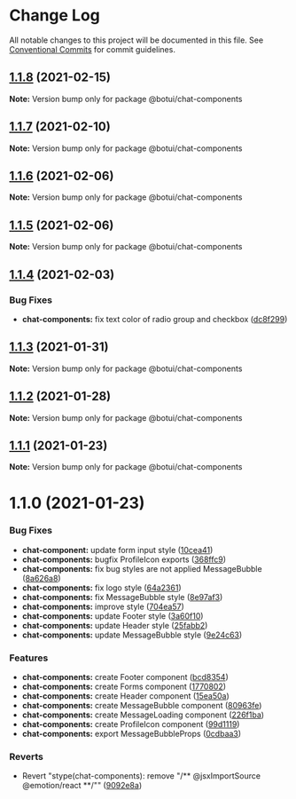 # Change Log

All notable changes to this project will be documented in this file.
See [Conventional Commits](https://conventionalcommits.org) for commit guidelines.

## [1.1.8](https://github.com/aiji42/botui-child-next/compare/@botui/chat-components@1.1.7...@botui/chat-components@1.1.8) (2021-02-15)

**Note:** Version bump only for package @botui/chat-components





## [1.1.7](https://github.com/aiji42/botui-child-next/compare/@botui/chat-components@1.1.6...@botui/chat-components@1.1.7) (2021-02-10)

**Note:** Version bump only for package @botui/chat-components





## [1.1.6](https://github.com/aiji42/botui-child-next/compare/@botui/chat-components@1.1.5...@botui/chat-components@1.1.6) (2021-02-06)

**Note:** Version bump only for package @botui/chat-components





## [1.1.5](https://github.com/aiji42/botui-child-next/compare/@botui/chat-components@1.1.4...@botui/chat-components@1.1.5) (2021-02-06)

**Note:** Version bump only for package @botui/chat-components





## [1.1.4](https://github.com/aiji42/botui-child-next/compare/@botui/chat-components@1.1.3...@botui/chat-components@1.1.4) (2021-02-03)


### Bug Fixes

* **chat-components:** fix text color of radio group and checkbox ([dc8f299](https://github.com/aiji42/botui-child-next/commit/dc8f299df94a2de593e15f05ae0fb69aa623cd8e))





## [1.1.3](https://github.com/aiji42/botui-child-next/compare/@botui/chat-components@1.1.2...@botui/chat-components@1.1.3) (2021-01-31)

**Note:** Version bump only for package @botui/chat-components





## [1.1.2](https://github.com/aiji42/botui-child-next/compare/@botui/chat-components@1.1.1...@botui/chat-components@1.1.2) (2021-01-28)

**Note:** Version bump only for package @botui/chat-components





## [1.1.1](https://github.com/aiji42/botui-child-next/compare/@botui/chat-components@1.1.0...@botui/chat-components@1.1.1) (2021-01-23)

**Note:** Version bump only for package @botui/chat-components





# 1.1.0 (2021-01-23)


### Bug Fixes

* **chat-component:** update form input style ([10cea41](https://github.com/aiji42/botui-child-next/commit/10cea4193af18f88e0606b3709d9df70e1210a40))
* **chat-components:** bugfix ProfileIcon exports ([368ffc9](https://github.com/aiji42/botui-child-next/commit/368ffc90a4964894c674646d4b929cedab3da5d2))
* **chat-components:** fix bug styles are not applied MessageBubble ([8a626a8](https://github.com/aiji42/botui-child-next/commit/8a626a883f03a163759e7df0b2b0c43815ea9994))
* **chat-components:** fix logo style ([64a2361](https://github.com/aiji42/botui-child-next/commit/64a2361592f71d61486744f8f76fbb9304448dcc))
* **chat-components:** fix MessageBubble style ([8e97af3](https://github.com/aiji42/botui-child-next/commit/8e97af3ec2c5382b58a9cfd751bb5a1ef3466239))
* **chat-components:** improve style ([704ea57](https://github.com/aiji42/botui-child-next/commit/704ea572fd50a335446d236fb6c21c7d7ac580ae))
* **chat-components:** update Footer style ([3a60f10](https://github.com/aiji42/botui-child-next/commit/3a60f10e5b67b24118f9e3f859b33ff0047ad169))
* **chat-components:** update Header style ([25fabb2](https://github.com/aiji42/botui-child-next/commit/25fabb29feedd2e3956c0bf264f8e4af3cfae58c))
* **chat-components:** update MessageBubble style ([9e24c63](https://github.com/aiji42/botui-child-next/commit/9e24c637355c63a2923d3b77580998f8c0a56755))


### Features

* **chat-components:** create Footer component ([bcd8354](https://github.com/aiji42/botui-child-next/commit/bcd8354d4fa403277b3ecc815d285de65ca5c3cd))
* **chat-components:** create Forms component ([1770802](https://github.com/aiji42/botui-child-next/commit/17708027433b18d6f70ab815887ebe30ab0eaf04))
* **chat-components:** create Header component ([15ea50a](https://github.com/aiji42/botui-child-next/commit/15ea50af2c94d96b106e52cf436105540f43d4b6))
* **chat-components:** create MessageBubble component ([80963fe](https://github.com/aiji42/botui-child-next/commit/80963fe0ee9fe75640c46d3d11f3de7cae6f6970))
* **chat-components:** create MessageLoading component ([226f1ba](https://github.com/aiji42/botui-child-next/commit/226f1ba3cebb7d9762402e5bc9efda15d93630b5))
* **chat-components:** create ProfileIcon component ([99d1119](https://github.com/aiji42/botui-child-next/commit/99d111971873af016baa7bb77b944b4d66ab15ee))
* **chat-components:** export MessageBubbleProps ([0cdbaa3](https://github.com/aiji42/botui-child-next/commit/0cdbaa316744726d0338af9e92cee714d9a8f0dc))


### Reverts

* Revert "stype(chat-components): remove "/** @jsxImportSource @emotion/react **/"" ([9092e8a](https://github.com/aiji42/botui-child-next/commit/9092e8a247f443122d245c604241c35cebf120c5))
